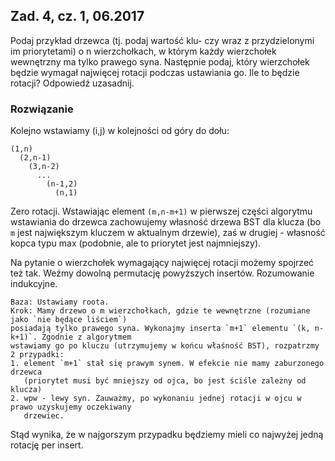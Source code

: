 ## Zad. 4, cz. 1, 06.2017
Podaj przykład drzewca (tj. podaj wartość klu-
czy wraz z przydzielonymi im priorytetami) o n wierzchołkach, w którym
każdy wierzchołek wewnętrzny ma tylko prawego syna. Następnie podaj,
który wierzchołek będzie wymagał najwięcej rotacji podczas ustawiania
go. Ile to będzie rotacji? Odpowiedź uzasadnij.

### Rozwiązanie

Kolejno wstawiamy (i,j) w kolejności od góry do dołu:

```
(1,n)
  (2,n-1)
    (3,n-2)
      ...
        (n-1,2)
          (n,1)
```

Zero rotacji. Wstawiając element `(m,n-m+1)` w pierwszej części algorytmu wstawiania
do drzewca zachowujemy własność drzewa BST dla klucza (bo `m` jest największym kluczem
w aktualnym drzewie), zaś w drugiej - własność kopca typu max (podobnie, ale to priorytet
jest najmniejszy).

Na pytanie o wierzchołek wymagający najwięcej rotacji możemy spojrzeć też tak.
Weźmy dowolną permutację powyższych insertów. Rozumowanie indukcyjne.

    Baza: Ustawiamy roota.
    Krok: Mamy drzewo o m wierzchołkach, gdzie te wewnętrzne (rozumiane jako `nie będące liściem`)
    posiadają tylko prawego syna. Wykonajmy inserta `m+1` elementu `(k, n-k+1)`. Zgodnie z algorytmem
    wstawiamy go po kluczu (utrzymujemy w końcu właśność BST), rozpatrzmy 2 przypadki:
    1. element `m+1` stał się prawym synem. W efekcie nie mamy zaburzonego drzewca
       (priorytet musi być mniejszy od ojca, bo jest ściśle zależny od klucza)
    2. wpw - lewy syn. Zauważmy, po wykonaniu jednej rotacji w ojcu w prawo uzyskujemy oczekiwany
       drzewiec.

Stąd wynika, że w najgorszym przypadku będziemy mieli co najwyżej jedną rotację per insert.


